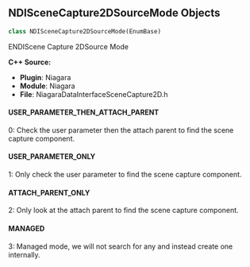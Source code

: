 ## NDISceneCapture2DSourceMode Objects

```python
class NDISceneCapture2DSourceMode(EnumBase)
```

ENDIScene Capture 2DSource Mode

**C++ Source:**

- **Plugin**: Niagara
- **Module**: Niagara
- **File**: NiagaraDataInterfaceSceneCapture2D.h

<a id="unreal.NDISceneCapture2DSourceMode.USER_PARAMETER_THEN_ATTACH_PARENT"></a>

#### USER_PARAMETER_THEN_ATTACH_PARENT

0: Check the user parameter then the attach parent to find the scene capture component.

<a id="unreal.NDISceneCapture2DSourceMode.USER_PARAMETER_ONLY"></a>

#### USER_PARAMETER_ONLY

1: Only check the user parameter to find the scene capture component.

<a id="unreal.NDISceneCapture2DSourceMode.ATTACH_PARENT_ONLY"></a>

#### ATTACH_PARENT_ONLY

2: Only look at the attach parent to find the scene capture component.

<a id="unreal.NDISceneCapture2DSourceMode.MANAGED"></a>

#### MANAGED

3: Managed mode, we will not search for any and instead create one internally.

<a id="unreal.NDISceneCapture2DOffsetMode"></a>